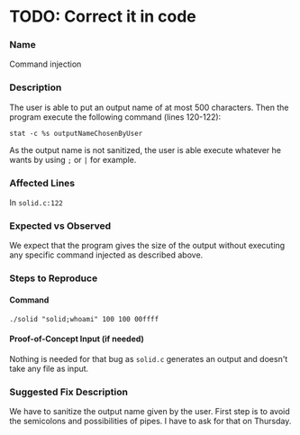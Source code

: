 # TODO: Correct it in code

### Name
Command injection

### Description
The user is able to put an output name of at most 500 characters. Then the program execute the following command (lines 120-122):
```
stat -c %s outputNameChosenByUser
```
As the output name is not sanitized, the user is able execute whatever he wants by using `;` or `|` for example.

### Affected Lines
In `solid.c:122`

### Expected vs Observed
We expect that the program gives the size of the output without executing any specific command injected as described above.

### Steps to Reproduce

#### Command
```
./solid "solid;whoami" 100 100 00ffff
```
#### Proof-of-Concept Input (if needed)
Nothing is needed for that bug as `solid.c` generates an output and doesn't take any file as input.

### Suggested Fix Description
We have to sanitize the output name given by the user. First step is to avoid the semicolons and possibilities of pipes.
I have to ask for that on Thursday.
